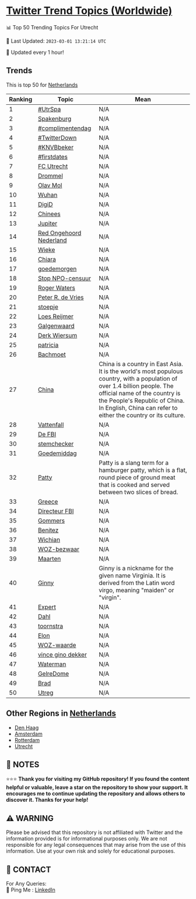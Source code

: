 [Twitter Trend Topics (Worldwide)](https://github.com/ErcinDedeoglu/Twitter-Trend-Topics)
==========


📊 Top 50 Trending Topics For Utrecht

📆 Last Updated: `2023-03-01 13:21:14 UTC`

🔧 Updated every 1 hour!


## Trends

This is top 50 for [Netherlands](</Netherlands>)

| Ranking | Topic | Mean |
| ------- | ------------ | ------------ |
| 1 | [#UtrSpa](http://twitter.com/search?q=%23UtrSpa) | N/A |
| 2 | [Spakenburg](http://twitter.com/search?q=Spakenburg) | N/A |
| 3 | [#complimentendag](http://twitter.com/search?q=%23complimentendag) | N/A |
| 4 | [#TwitterDown](http://twitter.com/search?q=%23TwitterDown) | N/A |
| 5 | [#KNVBbeker](http://twitter.com/search?q=%23KNVBbeker) | N/A |
| 6 | [#firstdates](http://twitter.com/search?q=%23firstdates) | N/A |
| 7 | [FC Utrecht](http://twitter.com/search?q=FC+Utrecht) | N/A |
| 8 | [Drommel](http://twitter.com/search?q=Drommel) | N/A |
| 9 | [Olav Mol](http://twitter.com/search?q=Olav+Mol) | N/A |
| 10 | [Wuhan](http://twitter.com/search?q=Wuhan) | N/A |
| 11 | [DigiD](http://twitter.com/search?q=DigiD) | N/A |
| 12 | [Chinees](http://twitter.com/search?q=Chinees) | N/A |
| 13 | [Jupiter](http://twitter.com/search?q=Jupiter) | N/A |
| 14 | [Red Ongehoord Nederland](http://twitter.com/search?q=Red+Ongehoord+Nederland) | N/A |
| 15 | [Wieke](http://twitter.com/search?q=Wieke) | N/A |
| 16 | [Chiara](http://twitter.com/search?q=Chiara) | N/A |
| 17 | [goedemorgen](http://twitter.com/search?q=goedemorgen) | N/A |
| 18 | [Stop NPO-censuur](http://twitter.com/search?q=Stop+NPO-censuur) | N/A |
| 19 | [Roger Waters](http://twitter.com/search?q=Roger+Waters) | N/A |
| 20 | [Peter R. de Vries](http://twitter.com/search?q=Peter+R.+de+Vries) | N/A |
| 21 | [stoepje](http://twitter.com/search?q=stoepje) | N/A |
| 22 | [Loes Reijmer](http://twitter.com/search?q=Loes+Reijmer) | N/A |
| 23 | [Galgenwaard](http://twitter.com/search?q=Galgenwaard) | N/A |
| 24 | [Derk Wiersum](http://twitter.com/search?q=Derk+Wiersum) | N/A |
| 25 | [patricia](http://twitter.com/search?q=patricia) | N/A |
| 26 | [Bachmoet](http://twitter.com/search?q=Bachmoet) | N/A |
| 27 | [China](http://twitter.com/search?q=China) | China is a country in East Asia. It is the world's most populous country, with a population of over 1.4 billion people. The official name of the country is the People's Republic of China. In English, China can refer to either the country or its culture. |
| 28 | [Vattenfall](http://twitter.com/search?q=Vattenfall) | N/A |
| 29 | [De FBI](http://twitter.com/search?q=De+FBI) | N/A |
| 30 | [stemchecker](http://twitter.com/search?q=stemchecker) | N/A |
| 31 | [Goedemiddag](http://twitter.com/search?q=Goedemiddag) | N/A |
| 32 | [Patty](http://twitter.com/search?q=Patty) | Patty is a slang term for a hamburger patty, which is a flat, round piece of ground meat that is cooked and served between two slices of bread. |
| 33 | [Greece](http://twitter.com/search?q=Greece) | N/A |
| 34 | [Directeur FBI](http://twitter.com/search?q=Directeur+FBI) | N/A |
| 35 | [Gommers](http://twitter.com/search?q=Gommers) | N/A |
| 36 | [Benitez](http://twitter.com/search?q=Benitez) | N/A |
| 37 | [Wichian](http://twitter.com/search?q=Wichian) | N/A |
| 38 | [WOZ-bezwaar](http://twitter.com/search?q=WOZ-bezwaar) | N/A |
| 39 | [Maarten](http://twitter.com/search?q=Maarten) | N/A |
| 40 | [Ginny](http://twitter.com/search?q=Ginny) | Ginny is a nickname for the given name Virginia. It is derived from the Latin word virgo, meaning "maiden" or "virgin". |
| 41 | [Expert](http://twitter.com/search?q=Expert) | N/A |
| 42 | [Dahl](http://twitter.com/search?q=Dahl) | N/A |
| 43 | [toornstra](http://twitter.com/search?q=toornstra) | N/A |
| 44 | [Elon](http://twitter.com/search?q=Elon) | N/A |
| 45 | [WOZ-waarde](http://twitter.com/search?q=WOZ-waarde) | N/A |
| 46 | [vince gino dekker](http://twitter.com/search?q=vince+gino+dekker) | N/A |
| 47 | [Waterman](http://twitter.com/search?q=Waterman) | N/A |
| 48 | [GelreDome](http://twitter.com/search?q=GelreDome) | N/A |
| 49 | [Brad](http://twitter.com/search?q=Brad) | N/A |
| 50 | [Utreg](http://twitter.com/search?q=Utreg) | N/A |



## Other Regions in [Netherlands](</Netherlands>)

* [Den Haag](</Netherlands/Den Haag.md>)
* [Amsterdam](</Netherlands/Amsterdam.md>)
* [Rotterdam](</Netherlands/Rotterdam.md>)
* [Utrecht](</Netherlands/Utrecht.md>)



## 📝 NOTES

⭐⭐⭐ **Thank you for visiting my GitHub repository! If you found the content helpful or valuable, leave a star on the repository to show your support. It encourages me to continue updating the repository and allows others to discover it. Thanks for your help!**


## ⚠️ WARNING

Please be advised that this repository is not affiliated with Twitter and the information provided is for informational purposes only. We are not responsible for any legal consequences that may arise from the use of this information. Use at your own risk and solely for educational purposes.


## 📨 CONTACT

 For Any Queries:  
            🏓 Ping Me : [LinkedIn](https://www.linkedin.com/in/ercindedeoglu/)
